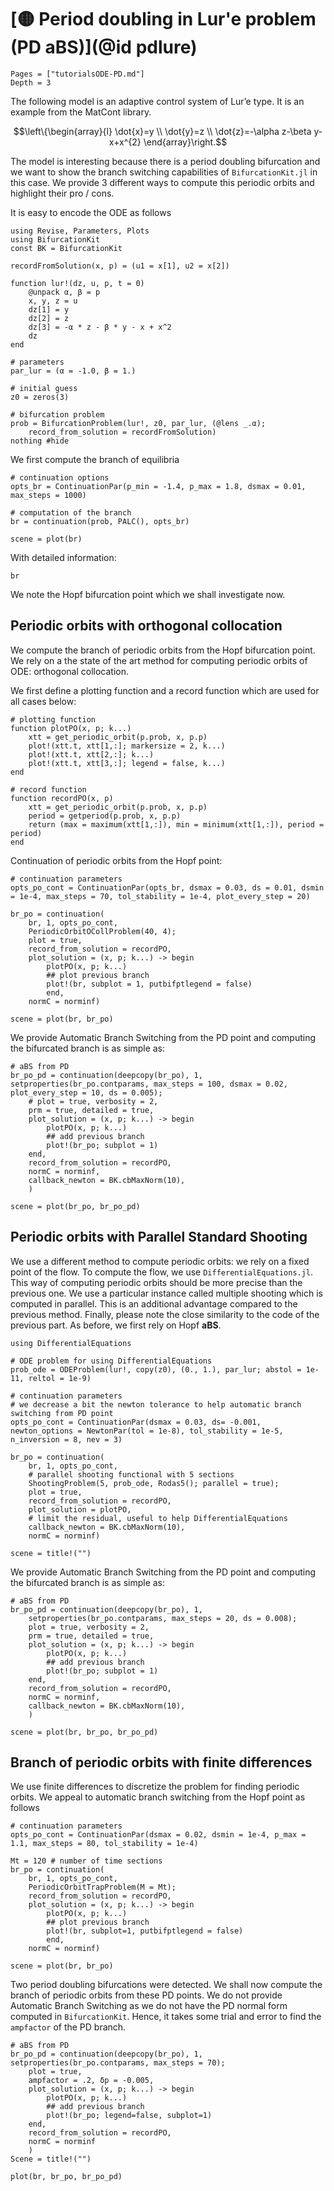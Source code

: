 # [🟡 Period doubling in Lur'e problem (PD aBS)](@id pdlure)

```@contents
Pages = ["tutorialsODE-PD.md"]
Depth = 3
```

The following model is an adaptive control system of Lur’e type. It is an example from the MatCont library.

$$\left\{\begin{array}{l}
\dot{x}=y \\
\dot{y}=z \\
\dot{z}=-\alpha z-\beta y-x+x^{2}
\end{array}\right.$$


The model is interesting because there is a period doubling bifurcation and we want to show the branch switching capabilities of `BifurcationKit.jl` in this case. We provide 3 different ways to compute this periodic orbits and highlight their pro / cons.

It is easy to encode the ODE as follows

```@example TUTLURE
using Revise, Parameters, Plots
using BifurcationKit
const BK = BifurcationKit

recordFromSolution(x, p) = (u1 = x[1], u2 = x[2])

function lur!(dz, u, p, t = 0)
	@unpack α, β = p
	x, y, z = u
	dz[1] = y
	dz[2] =	z
	dz[3] = -α * z - β * y - x + x^2
	dz
end

# parameters
par_lur = (α = -1.0, β = 1.)

# initial guess
z0 = zeros(3)

# bifurcation problem
prob = BifurcationProblem(lur!, z0, par_lur, (@lens _.α);
    record_from_solution = recordFromSolution)
nothing #hide
```

We first compute the branch of equilibria

```@example TUTLURE
# continuation options
opts_br = ContinuationPar(p_min = -1.4, p_max = 1.8, dsmax = 0.01, max_steps = 1000)

# computation of the branch
br = continuation(prob, PALC(), opts_br)

scene = plot(br)
```

With detailed information:

```@example TUTLURE
br
```

We note the Hopf bifurcation point which we shall investigate now.

## Periodic orbits with orthogonal collocation

We compute the branch of periodic orbits from the Hopf bifurcation point.
We rely on a the state of the art method for computing periodic orbits of ODE: orthogonal collocation.

We first define a plotting function and a record function which are used for all cases below:

```@example TUTLURE
# plotting function
function plotPO(x, p; k...)
	xtt = get_periodic_orbit(p.prob, x, p.p)
	plot!(xtt.t, xtt[1,:]; markersize = 2, k...)
	plot!(xtt.t, xtt[2,:]; k...)
	plot!(xtt.t, xtt[3,:]; legend = false, k...)
end

# record function
function recordPO(x, p)
	xtt = get_periodic_orbit(p.prob, x, p.p)
	period = getperiod(p.prob, x, p.p)
	return (max = maximum(xtt[1,:]), min = minimum(xtt[1,:]), period = period)
end
```

Continuation of periodic orbits from the Hopf point:

```@example TUTLURE
# continuation parameters
opts_po_cont = ContinuationPar(opts_br, dsmax = 0.03, ds = 0.01, dsmin = 1e-4, max_steps = 70, tol_stability = 1e-4, plot_every_step = 20)

br_po = continuation(
	br, 1, opts_po_cont,
	PeriodicOrbitOCollProblem(40, 4);
	plot = true,
	record_from_solution = recordPO,
	plot_solution = (x, p; k...) -> begin
		plotPO(x, p; k...)
		## plot previous branch
		plot!(br, subplot = 1, putbifptlegend = false)
		end,
	normC = norminf)

scene = plot(br, br_po)
```

We provide Automatic Branch Switching from the PD point and computing the bifurcated branch is as simple as:

```@example TUTLURE
# aBS from PD
br_po_pd = continuation(deepcopy(br_po), 1, setproperties(br_po.contparams, max_steps = 100, dsmax = 0.02, plot_every_step = 10, ds = 0.005);
	# plot = true, verbosity = 2,
	prm = true, detailed = true,
	plot_solution = (x, p; k...) -> begin
		plotPO(x, p; k...)
		## add previous branch
		plot!(br_po; subplot = 1)
	end,
	record_from_solution = recordPO,
	normC = norminf,
	callback_newton = BK.cbMaxNorm(10),
	)

scene = plot(br_po, br_po_pd)
```

## Periodic orbits with Parallel Standard Shooting

We use a different method to compute periodic orbits: we rely on a fixed point of the flow. To compute the flow, we use `DifferentialEquations.jl`. This way of computing periodic orbits should be more precise than the previous one. We use a particular instance called multiple shooting which is computed in parallel. This is an additional advantage compared to the previous method. Finally, please note the close similarity to the code of the previous part. As before, we first rely on Hopf **aBS**.

```@example TUTLURE
using DifferentialEquations

# ODE problem for using DifferentialEquations
prob_ode = ODEProblem(lur!, copy(z0), (0., 1.), par_lur; abstol = 1e-11, reltol = 1e-9)

# continuation parameters
# we decrease a bit the newton tolerance to help automatic branch switching from PD point
opts_po_cont = ContinuationPar(dsmax = 0.03, ds= -0.001, newton_options = NewtonPar(tol = 1e-8), tol_stability = 1e-5, n_inversion = 8, nev = 3)

br_po = continuation(
	br, 1, opts_po_cont,
	# parallel shooting functional with 5 sections
	ShootingProblem(5, prob_ode, Rodas5(); parallel = true);
	plot = true,
	record_from_solution = recordPO,
	plot_solution = plotPO,
	# limit the residual, useful to help DifferentialEquations
	callback_newton = BK.cbMaxNorm(10),
	normC = norminf)

scene = title!("")
```

We provide Automatic Branch Switching from the PD point and computing the bifurcated branch is as simple as:

```@example TUTLURE
# aBS from PD
br_po_pd = continuation(deepcopy(br_po), 1, 
	setproperties(br_po.contparams, max_steps = 20, ds = 0.008);
	plot = true, verbosity = 2,
	prm = true, detailed = true,
	plot_solution = (x, p; k...) -> begin
		plotPO(x, p; k...)
		## add previous branch
		plot!(br_po; subplot = 1)
	end,
	record_from_solution = recordPO,
	normC = norminf,
	callback_newton = BK.cbMaxNorm(10),
	)

scene = plot(br, br_po, br_po_pd)
```

## Branch of periodic orbits with finite differences

We use finite differences to discretize the problem for finding periodic orbits. We appeal to automatic branch switching from the Hopf point as follows

```@example TUTLURE
# continuation parameters
opts_po_cont = ContinuationPar(dsmax = 0.02, dsmin = 1e-4, p_max = 1.1, max_steps = 80, tol_stability = 1e-4)

Mt = 120 # number of time sections
br_po = continuation(
	br, 1, opts_po_cont,
	PeriodicOrbitTrapProblem(M = Mt);
	record_from_solution = recordPO,
	plot_solution = (x, p; k...) -> begin
		plotPO(x, p; k...)
		## plot previous branch
		plot!(br, subplot=1, putbifptlegend = false)
		end,
	normC = norminf)

scene = plot(br, br_po)
```

Two period doubling bifurcations were detected. We shall now compute the branch of periodic orbits from these PD points. We do not provide Automatic Branch Switching as we do not have the PD normal form computed in `BifurcationKit`. Hence, it takes some trial and error to find the `ampfactor` of the PD branch.

```@example TUTLURE
# aBS from PD
br_po_pd = continuation(deepcopy(br_po), 1, setproperties(br_po.contparams, max_steps = 70);
	plot = true,
	ampfactor = .2, δp = -0.005,
	plot_solution = (x, p; k...) -> begin
		plotPO(x, p; k...)
		## add previous branch
		plot!(br_po; legend=false, subplot=1)
	end,
	record_from_solution = recordPO,
	normC = norminf
	)
Scene = title!("")
```

```@example TUTLURE
plot(br, br_po, br_po_pd)
```